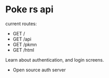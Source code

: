 # Poke rs api

current routes:
- GET /
- GET /api
- GET /pkmn
- GET /html

Learn about authentication, and login screens.
- Open source auth server